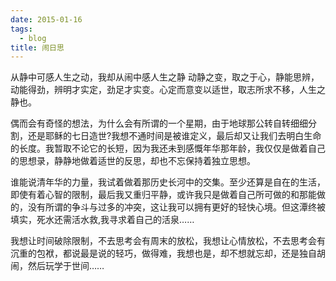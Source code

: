 ```yaml
---
date: 2015-01-16
tags:
  - blog
title: 闹日思
---
```


从静中可感人生之动，我却从闹中感人生之静 动静之变，取之于心，静能思辨，动能得劲，辨明才实定，劲足才实变。心定而意变以适世，取志所求不移，人生之静也。

<!--more-->

偶而会有奇怪的想法，为什么会有所谓的一个星期，由于地球那公转自转细细分割，还是耶稣的七日造世?我想不通时间是被谁定义，最后却又让我们去明白生命的长度。我暂取不论它的长短，因为我还未到感慨年华那年龄，我仅仅是做着自己的思想录，静静地做着适世的反思，却也不忘保持着独立思想。

谁能说清年华的力量，我试着做着那历史长河中的交集。至少还算是自在的生活，即使有着心智的限制，最后我又重归平静，或许我只是做着自己所可做的和那能做的，没有所谓的争斗与过多的冲突，这让我可以拥有更好的轻快心境。但这潭终被填实，死水还需活水救,我寻求着自己的活泉……

我想让时间破除限制，不去思考会有周末的放松，我想让心情放松，不去思考会有沉重的包袱，都说最是说的轻巧，做得难，我想也是，却不想就忘却，还是独自胡闹，然后玩学于世间……
